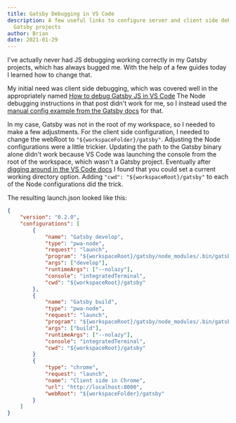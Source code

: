 ```yaml
---
title: Gatsby Debugging in VS Code
description: A few useful links to configure server and client side debugging in
  Gatsby projects
author: Brian
date: 2021-01-29
---
```

I've actually never had JS debugging working correctly in my Gatsby projects, which has always bugged me. With the help of a few guides today I learned how to change that.

My initial need was client side debugging, which was covered well in the appropriately named [How to debug Gatsby JS in VS Code](https://medium.com/@arthur.rodzkin/how-to-debug-gatsby-js-build-process-and-html-in-vs-code-6d1a31512b5b) The Node debugging instructions in that post didn't work for me, so I instead used the [manual config example from the Gatsby docs](https://www.gatsbyjs.com/docs/debugging-the-build-process/#vs-code-debugger-manual-config) for that.

In my case, Gatsby was not in the root of my workspace, so I needed to make a few adjustments. For the client side configuration, I needed to change the webRoot to `"${workspaceFolder}/gatsby"`. Adjusting the Node configurations were a little trickier. Updating the path to the Gatsby binary alone didn't work because VS Code was launching the console from the root of the workspace, which wasn't a Gatsby project. Eventually after [digging around in the VS Code docs](https://code.visualstudio.com/docs/editor/variables-reference#_environment-variables) I found that you could set a current working directory option. Adding `"cwd": "${workspaceRoot}/gatsby"` to each of the Node configurations did the trick.

The resulting launch.json looked like this:

```json
{
    "version": "0.2.0",
    "configurations": [
        {
            "name": "Gatsby develop",
            "type": "pwa-node",
            "request": "launch",
            "program": "${workspaceRoot}/gatsby/node_modules/.bin/gatsby",
            "args": ["develop"],
            "runtimeArgs": ["--nolazy"],
            "console": "integratedTerminal",
            "cwd": "${workspaceRoot}/gatsby"
        },
        {
            "name": "Gatsby build",
            "type": "pwa-node",
            "request": "launch",
            "program": "${workspaceRoot}/gatsby/node_modules/.bin/gatsby",
            "args": ["build"],
            "runtimeArgs": ["--nolazy"],
            "console": "integratedTerminal",
            "cwd": "${workspaceRoot}/gatsby"
        }
        {
            "type": "chrome",
            "request": "launch",
            "name": "Client side in Chrome",
            "url": "http://localhost:8000",
            "webRoot": "${workspaceFolder}/gatsby"
        }
    ]
}
```
